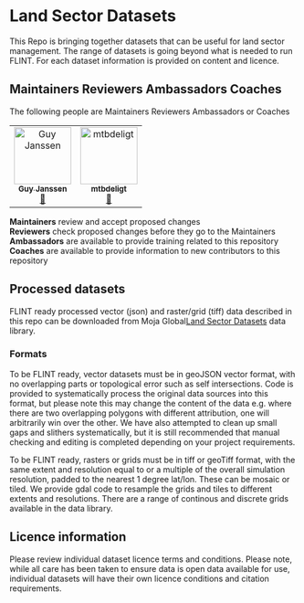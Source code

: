 # Land Sector Datasets
This Repo is bringing together datasets that can be useful for land sector management. The range of datasets is going beyond what is needed to run FLINT. For each dataset information is provided on content and licence.


## Maintainers Reviewers Ambassadors Coaches

The following people are Maintainers Reviewers Ambassadors or Coaches

<table><tr><td align="center"><a href="https://github.com/gmajan"><img src="https://avatars0.githubusercontent.com/u/8733319?v=4" width="100px;" alt="Guy Janssen"/><br /><sub><b>Guy Janssen</b></sub></a><br /><a href="#maintenance-gmajan" title="Maintenance">🚧</a></td><td align="center"><a href="https://github.com/mtbdeligt"><img src="https://avatars3.githubusercontent.com/u/16447169?v=4" width="100px;" alt="mtbdeligt"/><br /><sub><b>mtbdeligt</b></sub></a><br /><a href="https://github.com/moja-global/About-moja-global/commits?author=mtbdeligt" title="Documentation">📖</a></tr></table>

**Maintainers** review and accept proposed changes  
**Reviewers** check proposed changes before they go to the Maintainers  
**Ambassadors** are available to provide training related to this repository  
**Coaches** are available to provide information to new contributors to this repository  

## Processed datasets
FLINT ready processed vector (json) and raster/grid (tiff) data described in this repo can be downloaded from Moja Global[Land Sector Datasets](https://datasets.mojaglobal.workers.dev/) data library.

### Formats
To be FLINT ready, vector datasets must be in geoJSON vector format, with no overlapping parts or topological error such as self intersections. Code is provided to systematically process the original data sources into this format, but please note this may change the content of the data e.g. where there are two overlapping polygons with different attribution, one will arbitrarily win over the other. We have also attempted to clean up small gaps and slithers systematically, but it is still recommended that manual checking and editing is completed depending on your project requirements.

To be FLINT ready, rasters or grids must be in tiff or geoTiff format, with the same extent and resolution equal to or a multiple of the overall simulation resolution, padded to the nearest 1 degree lat/lon. These can be mosaic or tiled. We provide gdal code to resample the grids and tiles to different extents and resolutions. There are a range of continous and discrete grids available in the data library.

## Licence information
Please review individual dataset licence terms and conditions. Please note, while all care has been taken to ensure data is open data available for use, individual datasets will have their own licence conditions and citation requirements.
